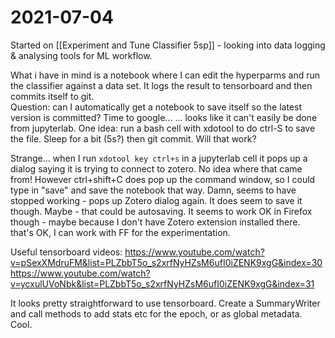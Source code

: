 # 2021-07-04
Started on [[Experiment and Tune Classifier 5sp]] - looking into data logging & analysing tools for ML workflow.

What i have in mind is a notebook where I can edit the hyperparms and run the classifier against a data set.  It logs the result to tensorboard and then commits itself to git.  
Question:  can I automatically get a notebook to save itself so the latest version is committed?  Time to google...
... looks like it can't easily be done from jupyterlab.   One idea:  run a bash cell with xdotool to do ctrl-S to save the file.  Sleep for a bit (5s?) then git commit.  Will that work?

Strange... when I run `xdotool key ctrl+s` in a jupyterlab cell it pops up a dialog saying it is trying to connect to zotero.  No idea where that came from!
However ctrl+shift+C does pop up the command window, so I could type in "save" and save the notebook that way.  Damn, seems to have stopped working - pops up Zotero dialog again.  It does seem to save it though.  Maybe - that could be autosaving.
It seems to work OK in Firefox though - maybe because I don't have Zotero extension installed there.   that's OK, I can work with FF for the experimentation.

Useful tensorboard videos:
https://www.youtube.com/watch?v=pSexXMdruFM&list=PLZbbT5o_s2xrfNyHZsM6ufI0iZENK9xgG&index=30
https://www.youtube.com/watch?v=ycxulUVoNbk&list=PLZbbT5o_s2xrfNyHZsM6ufI0iZENK9xgG&index=31

It looks pretty straightforward to use tensorboard. Create a SummaryWriter and call methods to add stats etc for the epoch, or as global metadata.  Cool.  
